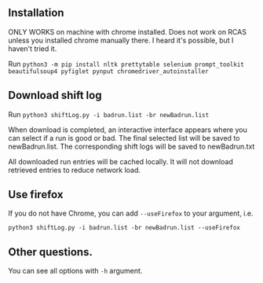 ## Installation

ONLY WORKS on machine with chrome installed. Does not work on RCAS unless you installed chrome manually there. I heard it's possible, but I haven't tried it.

Run `python3 -m pip install nltk prettytable selenium prompt_toolkit beautifulsoup4 pyfiglet pynput chromedriver_autoinstaller`

## Download shift log

Run `python3 shiftLog.py -i badrun.list -br newBadrun.list`

When download is completed, an interactive interface appears where you can select if a run is good or bad. The final selected list will be saved to newBadrun.list. The corresponding shift logs will be saved to newBadrun.txt

All downloaded run entries will be cached locally. It will not download retrieved entries to reduce network load.

## Use firefox

If you do not have Chrome, you can add `--useFirefox` to your argument, i.e.

`python3 shiftLog.py -i badrun.list -br newBadrun.list --useFirefox`

## Other questions.

You can see all options with `-h` argument.

